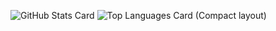 ![GitHub Stats Card](https://github-readme-stats.vercel.app/api?username=jiko797torayo&show_icons=true&count_private=true)
![Top Languages Card (Compact layout)](https://github-readme-stats.vercel.app/api/top-langs/?username=jiko797torayo&layout=compact)

<!--
**jiko797torayo/jiko797torayo** is a ✨ _special_ ✨ repository because its `README.md` (this file) appears on your GitHub profile.

Here are some ideas to get you started:

- 🔭 I’m currently working on ...
- 🌱 I’m currently learning ...
- 👯 I’m looking to collaborate on ...
- 🤔 I’m looking for help with ...
- 💬 Ask me about ...
- 📫 How to reach me: ...
- 😄 Pronouns: ...
- ⚡ Fun fact: ...
-->
